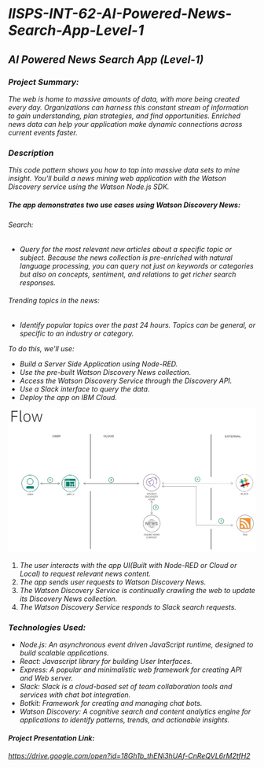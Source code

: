 # *llSPS-INT-62-AI-Powered-News-Search-App-Level-1*
## *AI Powered News Search App (Level-1)*
### *Project Summary:*
*The web is home to massive amounts of data, with more being created every day. Organizations can harness this constant stream of information to gain understanding, plan strategies, and find opportunities. Enriched news data can help your application make dynamic connections across current events faster.*


### *Description*
*This code pattern shows you how to tap into massive data sets to mine insight. You'll build a news mining web application with the Watson Discovery service using the Watson Node.js SDK.*


##### *The app demonstrates two use cases using Watson Discovery News:*
###### *Search*: 
- *Query for the most relevant new articles about a specific topic or subject. Because the news collection is pre-enriched with natural language processing, you can query not just on keywords or categories but also on concepts, sentiment, and relations to get richer search responses.*

###### *Trending topics in the news:* 
- *Identify popular topics over the past 24 hours. Topics can be general, or specific to an industry or category.*



*To do this, we’ll use:*

   - *Build a Server Side Application using Node-RED.*
   - *Use the pre-built Watson Discovery News collection.*
   - *Access the Watson Discovery Service through the Discovery API.*
   - *Use a Slack interface to query the data.*
   - *Deploy the app on IBM Cloud.*


![](Readme%20images/flow.jpg) 

1.	*The user interacts with the app UI(Built with Node-RED or Cloud or Local) to request relevant news content.*
2.	*The app sends user requests to Watson Discovery News.*
3.	*The Watson Discovery Service is continually crawling the web to update its Discovery News collection.*
4.	*The Watson Discovery Service responds to Slack search requests.*



### *Technologies Used:*
   - *Node.js: An asynchronous event driven JavaScript runtime, designed to build scalable applications.*
   - *React: Javascript library for building User Interfaces.*
   - *Express: A popular and minimalistic web framework for creating API and Web server.*
   - *Slack: Slack is a cloud-based set of team collaboration tools and services with chat bot integration.*
   - *Botkit: Framework for creating and managing chat bots.*
   - *Watson Discovery: A cognitive search and content analytics engine for applications to identify patterns, trends, and actionable insights.*


#### *Project Presentation Link:*
*https://drive.google.com/open?id=18Gh1b_thENi3hUAf-CnReQVL6rM2tfH2*

